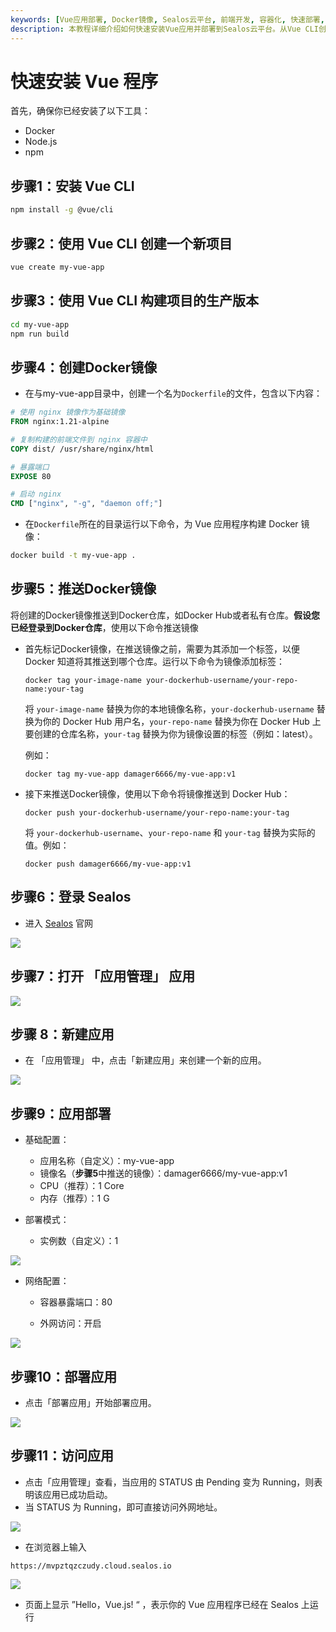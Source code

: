 ```yaml
---
keywords: [Vue应用部署, Docker镜像, Sealos云平台, 前端开发, 容器化, 快速部署, 云原生应用, DevOps实践, 微服务架构, 持续集成]
description: 本教程详细介绍如何快速安装Vue应用并部署到Sealos云平台。从Vue CLI创建到Docker镜像构建，再到Sealos上的一键部署，助您轻松实现云原生前端开发。
---
```


# 快速安装 Vue 程序

首先，确保你已经安装了以下工具：

- Docker
- Node.js
- npm

## 步骤1：安装 Vue CLI

```bash
npm install -g @vue/cli
```

## 步骤2：使用 Vue CLI 创建一个新项目

```bash
vue create my-vue-app
```

## 步骤3：使用 Vue CLI 构建项目的生产版本

```bash
cd my-vue-app
npm run build
```

## 步骤4：创建Docker镜像

- 在与my-vue-app目录中，创建一个名为`Dockerfile`的文件，包含以下内容：

```dockerfile
# 使用 nginx 镜像作为基础镜像
FROM nginx:1.21-alpine

# 复制构建的前端文件到 nginx 容器中
COPY dist/ /usr/share/nginx/html

# 暴露端口
EXPOSE 80

# 启动 nginx
CMD ["nginx", "-g", "daemon off;"]
```

- 在`Dockerfile`所在的目录运行以下命令，为 Vue 应用程序构建 Docker 镜像：

```bash
docker build -t my-vue-app .
```

## 步骤5：推送Docker镜像

将创建的Docker镜像推送到Docker仓库，如Docker Hub或者私有仓库。**假设您已经登录到Docker仓库**，使用以下命令推送镜像

- 首先标记Docker镜像，在推送镜像之前，需要为其添加一个标签，以便 Docker 知道将其推送到哪个仓库。运行以下命令为镜像添加标签：

  ```
  docker tag your-image-name your-dockerhub-username/your-repo-name:your-tag
  ```

  将 `your-image-name` 替换为你的本地镜像名称，`your-dockerhub-username` 替换为你的 Docker Hub 用户名，`your-repo-name`
  替换为你在 Docker Hub 上要创建的仓库名称，`your-tag` 替换为你为镜像设置的标签（例如：latest）。

  例如：

  ```
  docker tag my-vue-app damager6666/my-vue-app:v1
  ```

- 接下来推送Docker镜像，使用以下命令将镜像推送到 Docker Hub：

  ```
  docker push your-dockerhub-username/your-repo-name:your-tag
  ```

  将 `your-dockerhub-username`、`your-repo-name` 和 `your-tag` 替换为实际的值。例如：

  ```
  docker push damager6666/my-vue-app:v1
  ```

## 步骤6：登录 Sealos

- 进入 [Sealos](https://cloud.sealos.io/) 官网

![](images/java-example-0.png)

## 步骤7：打开 「应用管理」 应用

![](images/java-example-3.png)

## 步骤 8：新建应用

- 在 「应用管理」 中，点击「新建应用」来创建一个新的应用。

![](images/java-example-4.png)

## 步骤9：应用部署

- 基础配置：

    - 应用名称（自定义）：my-vue-app
    - 镜像名（**步骤5**中推送的镜像）：damager6666/my-vue-app:v1
    - CPU（推荐）：1 Core
    - 内存（推荐）：1 G

- 部署模式：

    - 实例数（自定义）：1

![](images/vue-example-0.png)

- 网络配置：

    - 容器暴露端口：80

    - 外网访问：开启

![](images/vue-example-1.png)

## 步骤10：部署应用

- 点击「部署应用」开始部署应用。

![](images/vue-example-2.png)

## 步骤11：访问应用

- 点击「应用管理」查看，当应用的 STATUS 由 Pending 变为 Running，则表明该应用已成功启动。
- 当 STATUS 为 Running，即可直接访问外网地址。

![](images/vue-example-3.png)

- 在浏览器上输入

```
https://mvpztqzczudy.cloud.sealos.io
```

![](images/vue-example-4.png)

- 页面上显示 ”Hello，Vue.js! “ ，表示你的 Vue 应用程序已经在 Sealos 上运行

